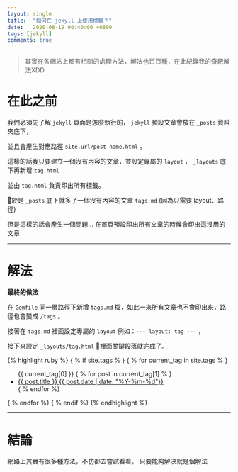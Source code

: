 ```yaml
---
layout: single
title:  "如何在 jekyll 上使用標籤？"
date:   2020-08-19 00:40:00 +0800
tags: [jekyll]
comments: true
---
```


>其實在各網站上都有相關的處理方法，解法也百百種，在此紀錄我的奇耙解法XDD

# 在此之前

我們必須先了解 `jekyll` 頁面是怎麼執行的， `jekyll` 預設文章會放在 `_posts` 資料夾底下，

並且會產生對應路徑 `site.url/post-name.html` 。

這樣的話我只要建立一個沒有內容的文章，並設定專屬的 `layout` ， `_layouts` 底下再新增 `tag.html` 

並由 `tag.html` 負責印出所有標籤。

於是 `_posts` 底下就多了一個沒有內容的文章 `tags.md` (因為只需要 layout、路徑)

但是這樣的話會產生一個問題... 在首頁預設印出所有文章的時候會印出這沒用的文章

----

# 解法

**最終的做法**

在 `Gemfile` 同一層路徑下新增 `tags.md` 檔，如此一來所有文章也不會印出來，路徑也會變成 `/tags` 。

接著在 `tags.md` 裡面設定專屬的 `layout` 例如：`--- layout: tag ---` ，

接下來設定 `_layouts/tag.html` 裡面關鍵段落就完成了。

{% highlight ruby %}
  { % if site.tags % }
    { % for current_tag in site.tags % }
      <ul class="my-3">
        <span class="tag-mark"> {{ current_tag[0] }} </span>
          { % for post in current_tag[1] % }
            <li class="my-2">
              <a href="{{ site.url }}{{post.url}}">{{ post.title }}    {{ post.date | date: "%Y-%m-%d"}}</a>
            </li>
          { % endfor %}
      </ul>
    { % endfor %}
  { % endif %}
{% endhighlight %}

-------

# 結論

網路上其實有很多種方法，不仿都去嘗試看看。
只要能夠解決就是個解法
